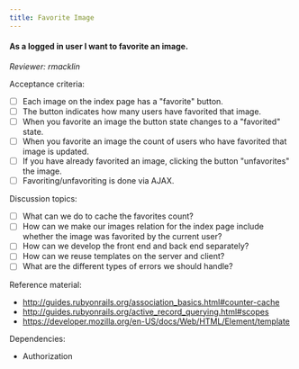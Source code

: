```yaml
---
title: Favorite Image
---
```


#### As a logged in user I want to favorite an image.

_Reviewer: rmacklin_

Acceptance criteria:
- [ ] Each image on the index page has a "favorite" button.
- [ ] The button indicates how many users have favorited that image.
- [ ] When you favorite an image the button state changes to a "favorited"
  state.
- [ ] When you favorite an image the count of users who have favorited that
  image is updated.
- [ ] If you have already favorited an image, clicking the button "unfavorites"
  the image.
- [ ] Favoriting/unfavoriting is done via AJAX.

Discussion topics:
- [ ] What can we do to cache the favorites count?
- [ ] How can we make our images relation for the index page include whether
  the image was favorited by the current user?
- [ ] How can we develop the front end and back end separately?
- [ ] How can we reuse templates on the server and client?
- [ ] What are the different types of errors we should handle?

Reference material:
- http://guides.rubyonrails.org/association_basics.html#counter-cache
- http://guides.rubyonrails.org/active_record_querying.html#scopes
- https://developer.mozilla.org/en-US/docs/Web/HTML/Element/template

Dependencies:
- Authorization

